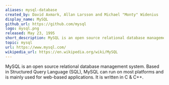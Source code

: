 ```yaml
---
aliases: mysql-database
created_by: David Axmark, Allan Larsson and Michael "Monty" Widenius
display_name: MySQL
github_url: https://github.com/mysql
logo: mysql.png
released: May 23, 1995
short_description: MySQL is an open source relational database management system.
topic: mysql
url: https://www.mysql.com/
wikipedia_url: https://en.wikipedia.org/wiki/MySQL
---
```

MySQL is an open source relational database management system.  Based in Structured Query Language (SQL), MySQL can run on most platforms and is mainly used for web-based applications. It is written in C & C++.
